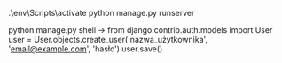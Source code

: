 .\env\Scripts\activate
python manage.py runserver


python manage.py shell
->
from django.contrib.auth.models import User
user = User.objects.create_user('nazwa_użytkownika', 'email@example.com', 'hasło')
user.save()

